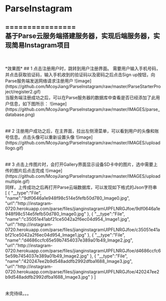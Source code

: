 # ParseInstagram
================
<br>
基于Parse云服务端搭建服务器，实现后端服务器，实现简易Instagram项目
---------
<br>
<br>
*效果图*
## 1 点击注册用户时，跳转到用户注册界面。 需要用户输入手机号码，并点击获取验证码，输入手机收到的验证码以及密码之后点击Sign up按钮，向Parse服务端发送网络请求注册用户
![image](https://github.com/McoyJiang/ParseInstagram/raw/master/ParseStarterProject/register2.gif)
<br>
当服务端注册成功之后，可以在Parse服务器的数据库中查看是否已经添加了此用户信息，如下图所示：
![image](https://github.com/McoyJiang/ParseInstagram/raw/master/IMAGES/parse_database.png)
<br>
<br>
<br>
## 2 注册用户成功之后，在主界面，拉出左侧滑菜单，可以看到用户的头像和账号信息。点击头像可以重新设置头像
![image](https://github.com/McoyJiang/ParseInstagram/raw/master/IMAGES/uploadllogo.gif)
<br>
<br>
<br>
## 3 点击上传图片时，会打开Gallery界面显示设备SD卡中的图片，选中需要上传的图片后点击完成
![image](https://github.com/McoyJiang/ParseInstagram/raw/master/IMAGES/uploadmultiple.gif)
<br>
同样，上传成功之后再打开Parse云端数据库，可以发现如下格式的Json字符串<br>
    [
        {
            "__type":"File",
            "name":"9df0646a1e948f98c514e5fefb50d780_Image0.jpg",
            "url":"http://instagram-0720.herokuapp.com/parse/files/jianginstagramUlPFLNRGJfoe/9df0646a1e948f98c514e5fefb50d780_Image0.jpg"
        },
        {
            "__type":"File",
            "name":"c35051e41abf21ce5042a2f6ec04d954_Image1.jpg",
            "url":"http://instagram-0720.herokuapp.com/parse/files/jianginstagramUlPFLNRGJfoe/c35051e41abf21ce5042a2f6ec04d954_Image1.jpg"
        },
        {
            "__type":"File",
            "name":"d4686ccfc65e59b7454037e389a01b49_Image2.jpg",
            "url":"http://instagram-0720.herokuapp.com/parse/files/jianginstagramUlPFLNRGJfoe/d4686ccfc65e59b7454037e389a01b49_Image2.jpg"
        },
        {
            "__type":"File",
            "name":"420247ee2b9d548addfb2992dfba1688_Image3.jpg",
            "url":"http://instagram-0720.herokuapp.com/parse/files/jianginstagramUlPFLNRGJfoe/420247ee2b9d548addfb2992dfba1688_Image3.jpg"
        }
    ]
<br>
<br>
<br>
未完待续。。。
